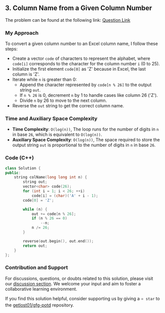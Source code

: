 ## 3. Column Name from a Given Column Number

The problem can be found at the following link: [Question Link](https://practice.geeksforgeeks.org/problems/column-name-from-a-given-column-number4244/1)

### My Approach

To convert a given column number to an Excel column name, I follow these steps:
- Create a vector `code` of characters to represent the alphabet, where `code[i]` corresponds to the character for the column number `i` (0 to 25).
- Initialize the first element `code[0]` as 'Z' because in Excel, the last column is 'Z'.
- Iterate while `n` is greater than 0:
   - Append the character represented by `code[n % 26]` to the output string `out`.
   - If `n % 26` is 0, decrement `n` by 1 to handle cases like column 26 ('Z').
   - Divide `n` by 26 to move to the next column.
- Reverse the `out` string to get the correct column name.

### Time and Auxiliary Space Complexity

- **Time Complexity**: `O(log(n))`, The loop runs for the number of digits in `n` in base `26`, which is equivalent to `O(log(n))`.
- **Auxiliary Space Complexity**: `O(log(n))`, The space required to store the output string `out` is proportional to the number of digits in `n` in base `26`.

### Code (C++)

```cpp
class Solution {
public:
    string colName(long long int n) {
        string out;
        vector<char> code(26);
        for (int i = 1; i < 26; ++i)
            code[i] = (char)('A' + i - 1);
        code[0] = 'Z';

        while (n) {
            out += code[n % 26];
            if (n % 26 == 0)
                --n;
            n /= 26;
        }

        reverse(out.begin(), out.end());
        return out;
    }
};
```

### Contribution and Support

For discussions, questions, or doubts related to this solution, please visit our [discussion section](https://github.com/getlost01/gfg-potd/discussions). We welcome your input and aim to foster a collaborative learning environment.

If you find this solution helpful, consider supporting us by giving a `⭐ star` to the [getlost01/gfg-potd](https://github.com/getlost01/gfg-potd) repository.